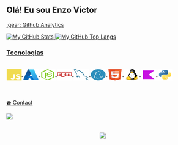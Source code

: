 ## Olá! Eu sou Enzo Victor
<div>
    <a href="https://github.com/Stanganelli">
   :gear: Github Analytics

![My GitHub Stats](https://github-readme-stats.vercel.app/api?username=Stanganelli&show_icons=true&theme=dracula&hide_rank=true) ![My GitHub Top Langs](https://github-readme-stats.vercel.app/api/top-langs/?username=Stanganelli&layout=compact&langs_count=8&theme=dracula)
  
  </div>
  
### Tecnologias
<div style="display: inline_block"><br>
  <img align="center" alt="Rafa-Js" height="30" width="40" src="https://raw.githubusercontent.com/devicons/devicon/master/icons/javascript/javascript-plain.svg">
  <img align="center" alt="Rafa-Js" height="30" width="40" src="https://raw.githubusercontent.com/devicons/devicon/master/icons/azure/azure-original.svg">
  <img align="center" alt="Rafa-NODEJS" height="30" width="40" src="https://raw.githubusercontent.com/devicons/devicon/master/icons/nodejs/nodejs-original.svg">
  <img align="center" alt="Rafa-NPM" height="30" width="40" src="https://raw.githubusercontent.com/devicons/devicon/master/icons/npm/npm-original-wordmark.svg">
  <img align="center" alt="Rafa-MYSQL" height="30" width="40" src="https://raw.githubusercontent.com/devicons/devicon/master/icons/mysql/mysql-original.svg">
  <img align="center" alt="Rafa-MYSQL" height="30" width="40" src="https://raw.githubusercontent.com/devicons/devicon/master/icons/yarn/yarn-original.svg">
  <img align="center" alt="Rafa-HTML" height="30" width="40" src="https://raw.githubusercontent.com/devicons/devicon/master/icons/html5/html5-original.svg">
  <img align="center" alt="Rafa-MYSQL" height="30" width="40" src="https://raw.githubusercontent.com/devicons/devicon/master/icons/linux/linux-original.svg">
  <img align="center" alt="Rafa-MYSQL" height="30" width="40" src="https://raw.githubusercontent.com/devicons/devicon/master/icons/kotlin/kotlin-plain.svg">
  <img align="center" alt="Rafa-MYSQL" height="30" width="40" src="https://raw.githubusercontent.com/devicons/devicon/master/icons/python/python-original.svg">
</div>
<br>
<br>
  
 :phone: Contact
  
  <div>
  
  <a href = "mailto:gama.enzo@outlook.com"><img src="https://img.shields.io/badge/microsoft%20outlook-%230078D4.svg?&style=for-the-badge&logo=microsoft%20outlook&logoColor=white" /></a>
</div> <br />
<center> 
<img src = "https://media.tenor.com/CMGqnUWJboIAAAAC/taxi-driver.gif"/>
</center>

